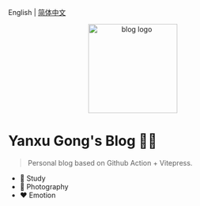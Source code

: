 English | [简体中文](./README.zh-CN.md)

<p align="center">
  <a href="https://yanxugong.github.io/blog/" target="_blank" rel="noopener noreferrer">
    <img width="180" src="https://yanxugong.gitee.io/blog/img/bg.jpg" alt="blog logo">
  </a>
</p>

# Yanxu Gong's Blog 🏳️‍🌈

> Personal blog based on Github Action + Vitepress.

- 📗 Study
- 🤳 Photography
- ❤ Emotion
